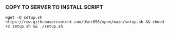 ### COPY TO SERVER TO INSTALL SCRIPT
<pre><code>wget -O setup.sh https://raw.githubusercontent.com/User058/vpnn/main/setup.sh && chmod +x setup.sh && ./setup.sh</code></pre>